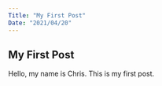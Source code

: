 ```yaml
---
Title: "My First Post"
Date: "2021/04/20"
---
```


## My First Post
Hello, my name is Chris. This is my first post.